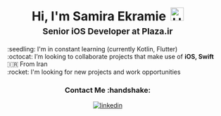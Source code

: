 <h1 style="text-align: center;margin-bottom: 5px;">Hi, I'm Samira Ekramie<img src="https://raw.githubusercontent.com/iampavangandhi/iampavangandhi/master/gifs/Hi.gif" alt="Hi" style="width: 30px;margin-left: 10px;"></h1>
<h3 style="font-size: 1.2rem; text-align: center;margin: 0 0 20px 0;">Senior iOS Developer at Plaza.ir</h3>
<ul style="list-style: none;">
<li>:seedling: I'm in constant learning (currently Kotlin, Flutter)</li>
<li>:octocat: I’m looking to collaborate projects that make use of <strong>iOS, Swift</strong></li>
<li>🇮🇷 From Iran</li>
<li>:rocket: I'm looking for new projects and work opportunities</li>
</ul>
<div align="center">
<h3>Contact Me :handshake:</h3>

<a href="https://www.linkedin.com/in/samiraekrami" target="_blank"><img src="https://img.shields.io/badge/-samiraekramie-blue?logo=linkedin&style=flat-square" alt="linkedin"></a>





<!--
**samirae/samirae** is a ✨ _special_ ✨ repository because its `README.md` (this file) appears on your GitHub profile.

Here are some ideas to get you started:

- 🔭 I’m currently working on ...
- 🌱 I’m currently learning ...
- 👯 I’m looking to collaborate on ...
- 🤔 I’m looking for help with ...
- 💬 Ask me about ...
- 📫 How to reach me: ...
- 😄 Pronouns: ...
- ⚡ Fun fact: ...
-->
